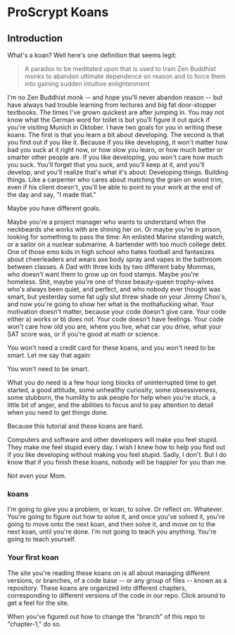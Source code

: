 # ProScrypt Koans

## Introduction

What's a koan? Well here's one definition that seems legit:

> A paradox to be meditated upon that is used to train Zen Buddhist monks to abandon ultimate dependence on reason and to force them into gaining sudden intuitive enlightenment

I'm no Zen Buddhist monk -- and hope you'll never abandon reason -- but have always had trouble learning from lectures and big fat door-stopper textbooks. The times I've grown quickest are after jumping in. You may not know what the German word for toilet is but you'll figure it out quick if you're visiting Munich in Oktober. I have two goals for you in writing these koans. The first is that you learn a bit about developing. The second is that you find out if you like it. Because if you like developing, it won't matter how bad you suck at it right now, or how slow you learn, or how much better or smarter other people are. If you like developing, you won't care how much you suck. You'll forget that you suck, and you'll keep at it, and you'll develop, and you'll realize that's what it's about: Developing things. Building things. Like a carpenter who cares about matching the grain on wood trim, even if his client doesn't, you'll be able to point to your work at the end of the day and say, "I made that."

Maybe you have different goals.

Maybe you're a project manager who wants to understand when the neckbeards she works with are shining her on. Or maybe you're in prison, looking for something to pass the time: An enlisted Marine standing watch, or a sailor on a nuclear submarine. A bartender with too much college debt. One of those emo kids in high school who hates football and fantasizes about cheerleaders and wears axe body spray and vapes in the bathroom between classes. A Dad with three kids by two different baby Mommas, who doesn't want them to grow up on food stamps. Maybe you're homeless. Shit, maybe you're one of those beauty-queen trophy-wives who's always been quiet, and perfect, and who nobody ever thought was smart, but yesterday some fat ugly slut threw shade on your Jimmy Choo's, and now you're going to show her what is the mothafucking what. Your motivation doesn't matter, because your code doesn't give care. Your code either a) works or b) does not. Your code doesn't have feelings. Your code won't care how old you are, where you live, what car you drive, what your SAT score was, or if you're good at math or science.

You won't need a credit card for these koans, and you won't need to be smart. Let me say that again:

You won't need to be smart.

What you do need is a few hour long blocks of uninterrupted time to get started, a good attitude, some unhealthy curiosity, some obsessiveness, some stubborn, the humility to ask people for help when you're stuck, a little bit of anger, and the abilities to focus and to pay attention to detail when you need to get things done.

Because this tutorial and these koans are hard.

Computers and software and other developers will make you feel stupid. They make me feel stupid every day. I wish I knew how to help you find out if you like developing without making you feel stupid. Sadly, I don't. But I do know that if you finish these koans, nobody will be happier for you than me.

Not even your Mom.

### koans

I'm going to give you a problem, or koan, to solve. Or reflect on. Whatever. You're going to figure out how to solve it, and once you've solved it, you're going to move onto the next koan, and then solve it, and move on to the next koan, until you're done. I'm not going to teach you anything. You're going to teach yourself.

### Your first koan

The site you're reading these koans on is all about managing different versions, or branches, of a code base -- or any group of files -- known as a repository. These koans are organized into different chapters, corresponding to different versions of the code in our repo. Click around to get a feel for the site.

When you've figured out how to change the "branch" of this repo to "chapter-1," do so.  
